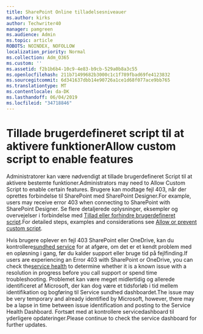 ```yaml
---
title: SharePoint Online tilladelsesniveauer
ms.author: kirks
author: Techwriter40
manager: pamgreen
ms.audience: Admin
ms.topic: article
ROBOTS: NOINDEX, NOFOLLOW
localization_priority: Normal
ms.collection: Adm_O365
ms.custom: ''
ms.assetid: f2b1b6b4-10c9-4e83-b9cb-529a0b8a3c55
ms.openlocfilehash: 211b71499682b3000c1c1f789fbad69fe4123832
ms.sourcegitcommit: 6d341637dbb14e90726a1ce1d68f077ace9bb765
ms.translationtype: MT
ms.contentlocale: da-DK
ms.lasthandoff: 06/04/2019
ms.locfileid: "34718846"
---
```

# <a name="allow-custom-script-to-enable-features"></a><span data-ttu-id="25868-102">Tillade brugerdefineret script til at aktivere funktioner</span><span class="sxs-lookup"><span data-stu-id="25868-102">Allow custom script to enable features</span></span>

<span data-ttu-id="25868-103">Administratorer kan være nødvendigt at tillade brugerdefineret Script til at aktivere bestemte funktioner.</span><span class="sxs-lookup"><span data-stu-id="25868-103">Administrators may need to Allow Custom Script to enable certain features.</span></span> <span data-ttu-id="25868-104">Brugere kan modtage fejl 403, når der oprettes forbindelse til SharePoint med SharePoint Designer.</span><span class="sxs-lookup"><span data-stu-id="25868-104">For example, users may receive error 403 when connecting to SharePoint with SharePoint Designer.</span></span> <span data-ttu-id="25868-105">Se flere detaljerede oplysninger, eksempler og overvejelser i forbindelse med [Tillad eller forhindre brugerdefineret script](https://docs.microsoft.com/en-us/sharepoint/allow-or-prevent-custom-script).</span><span class="sxs-lookup"><span data-stu-id="25868-105">For detailed steps, examples and considerations see [Allow or prevent custom script](https://docs.microsoft.com/en-us/sharepoint/allow-or-prevent-custom-script).</span></span>

<span data-ttu-id="25868-106">Hvis brugere oplever en fejl 403 SharePoint eller OneDrive, kan du kontrollere[sundhed service](https://admin.microsoft.com/AdminPortal/Home#/servicehealth) for at afgøre, om det er et kendt problem med en opløsning i gang, før du kalder support eller bruge tid på fejlfinding.</span><span class="sxs-lookup"><span data-stu-id="25868-106">If users are experiencing an Error 403 with SharePoint or OneDrive, you can check the[service health](https://admin.microsoft.com/AdminPortal/Home#/servicehealth)  to determine whether it is a known issue with a resolution in progress before you call support or spend time troubleshooting.</span></span> <span data-ttu-id="25868-107">Problemet kan være meget midlertidig og allerede identificeret af Microsoft, der kan dog være et tidsforløb i tid mellem identifikation og bogføring til Service sundhed dashboardet.</span><span class="sxs-lookup"><span data-stu-id="25868-107">The issue may be very temporary and already identified by Microsoft, however, there may be a lapse in time between issue identification and posting to the Service Health Dashboard.</span></span> <span data-ttu-id="25868-108">Fortsæt med at kontrollere servicedashboard til yderligere opdateringer.</span><span class="sxs-lookup"><span data-stu-id="25868-108">Please continue to check the service dashboard for further updates.</span></span>

